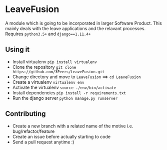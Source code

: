 # LeaveFusion  
  A module which is going to be incorporated in larger Software Product. This mainly deals with the leave applications and the relavant processes. Requires `python3.5+` and `django==1.11.4+`

## Using it  
  * Install virtualenv `pip install virtualenv`  
  * Clone the repository `git clone https://github.com/3Peers/LeaveFusion.git`  
  * Change directory and move to `LeaveFusion` ==> `cd LeaveFusion`  
  * Create a virtualenv `virtualenv env`  
  * Activate the virtualenv `source ./env/bin/activate`  
  * Install dependencies `pip install -r requirements.txt`  
  * Run the django server `python manage.py runserver`  

## Contributing  
  * Create a new branch with a related name of the motive i.e. bug/refactor/feature  
  * Create an issue before actually starting to code  
  * Send a pull request anytime :)  
